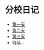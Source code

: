 # 分校日记

- [第一天](https://www.luffycity.com/qsjh-book/diary/chapter01.html)  
- [第二天](https://www.luffycity.com/qsjh-book/diary/chapter02.html)
- [第三天](https://www.luffycity.com/qsjh-book/diary/chapter03.html)
- 待续...
